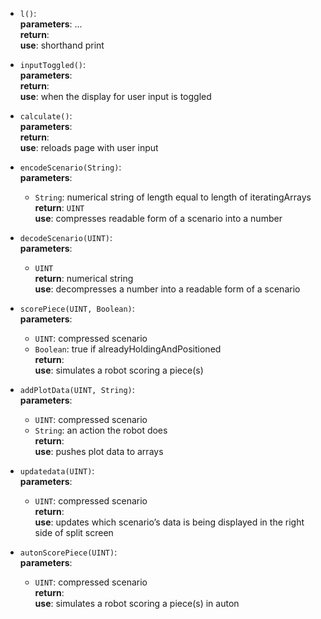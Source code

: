 - `l()`:  
  **parameters**: ...  
  **return**:  
  **use**: shorthand print

- `inputToggled()`:  
  **parameters**:  
  **return**:  
  **use**: when the display for user input is toggled

- `calculate()`:  
  **parameters**:  
  **return**:  
  **use**: reloads page with user input

- `encodeScenario(String)`:  
  **parameters**:  
    - `String`: numerical string of length equal to length of iteratingArrays  
  **return**: `UINT`  
  **use**: compresses readable form of a scenario into a number

- `decodeScenario(UINT)`:  
  **parameters**:  
    - `UINT`  
  **return**: numerical string  
  **use**: decompresses a number into a readable form of a scenario

- `scorePiece(UINT, Boolean)`:  
  **parameters**:  
    - `UINT`: compressed scenario  
    - `Boolean`: true if alreadyHoldingAndPositioned  
  **return**:  
  **use**: simulates a robot scoring a piece(s)

- `addPlotData(UINT, String)`:  
  **parameters**:  
    - `UINT`: compressed scenario  
    - `String`: an action the robot does  
  **return**:  
  **use**: pushes plot data to arrays

- `updatedata(UINT)`:  
  **parameters**:  
    - `UINT`: compressed scenario  
  **return**:  
  **use**: updates which scenario’s data is being displayed in the right side of split screen

- `autonScorePiece(UINT)`:  
  **parameters**:  
    - `UINT`: compressed scenario  
  **return**:  
  **use**: simulates a robot scoring a piece(s) in auton

